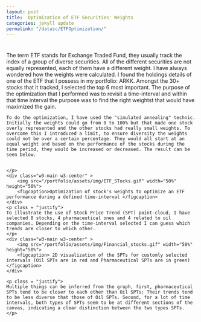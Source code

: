 ```yaml
---
layout: post
title:  Optimization of ETF Securities' Weights  
categories: jekyll update
permalink: "/datasc/ETFOptimization/"
---
```


<div class="w3-row">
    <h1 style="text-align:center">  </h1>
    <p class = "justify">
    The term ETF stands for Exchange Traded Fund, they usually track the index of a group of diverse securities. All of the different securities are not equally represented, each of them have a different weight. I have always wondered how the weights were calculated. I found  the holdings details of one of the ETF that I possess in my portfolio: ARKK. 
    Amongst the 30+ stocks that it tracked, I selected the top 6 most important. The purpose of the optimization that I performed was to revisit a time-interval and within that time interval the purpose was to find the right weightst that would have maximized the gain. 
    
    To do the optimization, I have used the "simulated annealing" technic. Initially the weights could go from 0 to 100% but that made one stock overly represented and the other stocks had really small weights. To overcome this I introduced a limit, to ensure diversity the weights could not be over a certain percentage. They would all start at an equal weight and based on the performance of the stocks during the time period, they would be increased or decreased. The result can be seen below.


    </p> 
    <div class="w3-main w3-center" >
        <img src="/portfolio/assets/img/ETF_STocks.gif" width="50%" height="50%">
        <figcaption>Optimization of stock's weights to optimize an ETF performance during a defined time-interval </figcaption>
    </div>
    <p class = "justify">
    To illustrate the use of Stock Price Trend (SPT) point-cloud, I have selected 8 stocks, 4 pharmaceutical ones and 4 related to oil companies. Depending on the time-interval selected I can guess which trends are closer to which other. 
    </p>
    <div class="w3-main w3-center" >
        <img src="/portfolio/assets/img/Financial_stocks.gif" width="50%" height="50%">
        <figcaption> 2D visualization of the SPTs for customly selected intervals (Oil SPTs are in red and Pharmaceutical SPTs are in green)</figcaption>
    </div>

    <p class = "justify">
    Multiple things can be inferred from the graph, first, pharmaceutical SPTs tend to be closer to each other than Oil SPTs; Their trends tend to be less diverse that those of Oil SPTs. Second, for a lot of time intervals, both types of SPTs seem to be at different sections of the canvas, indicating a clear distinction between the two types SPTs. 
    </p>


</div>

